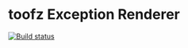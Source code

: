 # toofz Exception Renderer

[![Build status](https://ci.appveyor.com/api/projects/status/5t9ippn4gbw1a49n/branch/master?svg=true)](https://ci.appveyor.com/project/leonard-thieu/toofz-exception-renderer/branch/master)